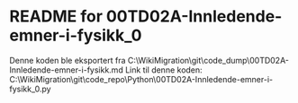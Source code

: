 # README for 00TD02A-Innledende-emner-i-fysikk_0
Denne koden ble eksportert fra C:\WikiMigration\git\code_dump\00TD02A-Innledende-emner-i-fysikk.md
Link til denne koden: C:\WikiMigration\git\code_repo\Python\00TD02A-Innledende-emner-i-fysikk_0.py
